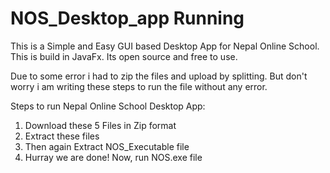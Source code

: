 # NOS_Desktop_app Running
This is a Simple and Easy GUI based Desktop App for Nepal Online School. This is build in JavaFx. Its open source and free to use. 

Due to some error i had to zip the files and upload by splitting. But don't worry i am writing these steps to run the file without any error.

Steps to run Nepal Online School Desktop App:
1. Download these 5 Files in Zip format
2. Extract these files
3. Then again Extract NOS_Executable file
4. Hurray we are done! Now, run NOS.exe file
